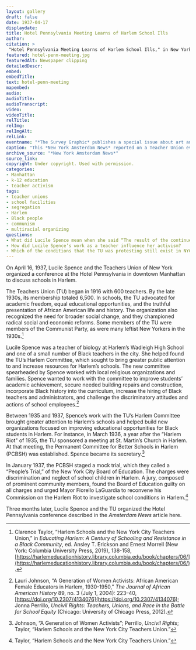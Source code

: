 ```yaml
--- 
layout: gallery
draft: false
date: 1937-04-17
displaydate: 
title: Hotel Pennsylvania Meeting Learns of Harlem School Ills
author: 
citation: >
 "Hotel Pennsylvania Meeting Learns of Harlem School Ills," in New York City Civil Rights History Project, Accessed: [Month Day, Year], https://nyccivilrightshistory.org/gallery/hotel-penn-meeting.
featured: hotel-penn-meeting.jpg
featuredAlt: Newspaper clipping
detailedDescr: 
embed: 
embedTitle: 
text: hotel-penn-meeting
mapembed: 
audio: 
audioTitle: 
audioTranscript: 
video: 
videoTitle: 
relTitle: 
relImg: 
relImgAlt: 
relLink: 
eventname: "*The Survey Graphic* publishes a special issue about art and intellectual life in Harlem, edited by Alain Locke."
caption: "This *New York Amsterdam News* reported on a Teacher Union event focused on racism and inequality in Harlem schools."
archive_source: "*New York Amsterdam News*"
source_link: 
copyright: Under copyright. Used with permission. 
categories: 
- Manhattan
- k-12 education
- teacher activism
tags: 
- teacher unions
- school facilities
- segregation
- Harlem
- Black people
- communism
- multiracial organizing
questions:
- What did Lucile Spence mean when she said “The result of the continued neglect of this group in the heart of New York presents a challenging situation for the educator who sees the fruits of such neglect?” What other comments by Spence or others in the article stand out to you? 
- How did Lucile Spence’s work as a teacher influence her activism?
- Which of the conditions that the TU was protesting still exist in NYC schools today?
--- 
```


On April 16, 1937, Lucile Spence and the Teachers Union of New York organized a conference at the Hotel Pennsylvania in downtown Manhattan to discuss schools in Harlem.

The Teachers Union (TU) began in 1916 with 600 teachers. By the late 1930s, its membership totaled 6,500. In schools, the TU advocated for academic freedom, equal educational opportunities, and the truthful presentation of African American life and history. The organization also recognized the need for broader social change, and they championed radical social and economic reforms. Some members of the TU were members of the Communist Party, as were many leftist New Yorkers in the 1930s.[^1]  

Lucile Spence was a teacher of biology at Harlem’s Wadleigh High School and one of a small number of Black teachers in the city. She helped found the TU’s Harlem Committee, which sought to bring greater public attention to and increase resources for Harlem’s schools. The new committee spearheaded by Spence worked with local religious organizations and families. Spence wanted to work with the committee to improve students’ academic achievement, secure needed building repairs and construction, incorporate Black history into the curriculum, increase the hiring of Black teachers and administrators, and challenge the discriminatory attitudes and actions of school employees.[^2]  

Between 1935 and 1937, Spence’s work with the TU’s Harlem Committee brought greater attention to Harlem’s schools and helped build new organizations focused on improving educational opportunities for Black students in Harlem. For instance, in March 1936, a year after the “Harlem Riot" of 1935, the TU sponsored a meeting at St. Martin’s Church in Harlem. At that meeting, the Permanent Committee for Better Schools in Harlem (PCBSH) was established. Spence became its secretary.[^3]  

In January 1937, the PCBSH staged a mock trial, which they called a “People’s Trial,” of the New York City Board of Education. The charges were discrimination and neglect of school children in Harlem. A jury, composed of prominent community members, found the Board of Education guilty on all charges and urged Mayor Fiorello LaGuardia to reconvene his Commission on the Harlem Riot to investigate school conditions in Harlem.[^4]

Three months later, Lucile Spence and the TU organized the Hotel Pennsylvania conference described in the *Amsterdam News* article here.

[^1]: Clarence Taylor, “Harlem Schools and the New York City Teachers Union,” in *Educating Harlem: A Century of Schooling and Resistance in a Black Community*, ed. Ansley T. Erickson and Ernest Morrell (New York: Columbia University Press, 2019), 138-158, [https://harlemeducationhistory.library.columbia.edu/book/chapters/06/](https://harlemeducationhistory.library.columbia.edu/book/chapters/06/).

[^2]: Lauri Johnson, “A Generation of Women Activists: African American Female Educators in Harlem, 1930-1950,” *The Journal of African American History* 89, no. 3 (July 1, 2004): 223–40, [https://doi.org/10.2307/4134076](https://doi.org/10.2307/4134076); Jonna Perrillo, *Uncivil Rights: Teachers, Unions, and Race in the Battle for School Equity* (Chicago: University of Chicago Press, 2012).

[^3]: Johnson, “A Generation of Women Activists”; Perrillo,  *Uncivil Rights*; Taylor, “Harlem Schools and the New York City Teachers Union.”  

[^4]: Taylor, “Harlem Schools and the New York City Teachers Union.”  
